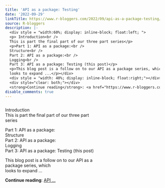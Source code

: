 ```yaml
---
title: 'API as a package: Testing'
date: '2022-09-29'
linkTitle: https://www.r-bloggers.com/2022/09/api-as-a-package-testing/
source: R-bloggers
description: |-
  <div style = "width:60%; display: inline-block; float:left; ">
  <p> Introduction<br />
  This is part the final part of our three part series</p>
  <p>Part 1: API as a package:<br />
  Structure<br />
  Part 2: API as a package:<br />
  Logging<br />
  Part 3: API as a package: Testing (this post)</p>
  <p>This blog post is a follow on to our API as a package series, which<br />
  looks to expand ...</p></div>
  <div style = "width: 40%; display: inline-block; float:right;"></div>
  <div style="clear: both;"></div>
  <strong>Continue reading</strong>: <a href="https://www.r-bloggers.com/2022/09/api-as-a-package-testing/">API ...
disable_comments: true
---
```

<div style = "width:60%; display: inline-block; float:left; ">
<p> Introduction<br />
This is part the final part of our three part series</p>
<p>Part 1: API as a package:<br />
Structure<br />
Part 2: API as a package:<br />
Logging<br />
Part 3: API as a package: Testing (this post)</p>
<p>This blog post is a follow on to our API as a package series, which<br />
looks to expand ...</p></div>
<div style = "width: 40%; display: inline-block; float:right;"></div>
<div style="clear: both;"></div>
<strong>Continue reading</strong>: <a href="https://www.r-bloggers.com/2022/09/api-as-a-package-testing/">API ...